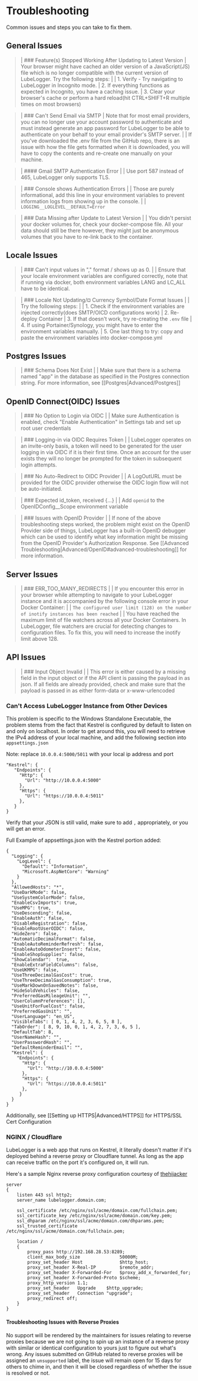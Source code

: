 # Troubleshooting
Common issues and steps you can take to fix them.

## General Issues

>| ### Feature(s) Stopped Working After Updating to Latest Version
>| Your browser might have cached an older version of a JavaScript(JS) file which is no longer compatible with the current version of LubeLogger. Try the following steps:
>| 
>| 1. Verify - Try navigating to LubeLogger in Incognito mode.
>| 2. If everything functions as expected in Incognito, you have a caching issue.
>| 3. Clear your browser's cache or perform a hard reload(hit CTRL+SHIFT+R multiple times on most browsers)

>| ### Can't Send Email via SMTP
>| Note that for most email providers, you can no longer use your account password to authenticate and must instead generate an app password for LubeLogger to be able to authenticate on your behalf to your email provider's SMTP server.
>| 
>| If you've downloaded the .env file from the GitHub repo, there is an issue with how the file gets formatted when it is downloaded, you will have to copy the contents and re-create one manually on your machine.

>| #### Gmail SMTP Authentication Error
>| 
>| Use port 587 instead of 465, LubeLogger only supports TLS.

>| ### Console shows Authentication Errors
>| 
>| Those are purely informational, add this line in your environment variables to prevent information logs from showing up in the console.
>| 
>| `LOGGING__LOGLEVEL__DEFAULT=Error`

>| ### Data Missing after Update to Latest Version
>|
>| You didn't persist your docker volumes for, check your docker-compose file. All your data should still be there however, they might just be anonymous volumes that you have to re-link back to the container.

## Locale Issues

>| ### Can't input values in "," format / shows up as 0.
>| 
>| Ensure that your locale environment variables are configured correctly, note that if running via docker, both environment variables LANG and LC_ALL have to be identical.

>| ### Locale Not Updating/¤ Currency Symbol/Date Format Issues
>| 
>| Try the following steps:
>| 
>| 1. Check if the environment variables are injected correctly(does SMTP/OICD configurations work)
>| 2. Re-deploy Container
>| 3. If that doesn't work, try re-creating the `.env` file
>| 4. If using Portainer/Synology, you might have to enter the environment variables manually.
>| 5. One last thing to try: copy and paste the environment variables into docker-compose.yml

## Postgres Issues

>| ### Schema Does Not Exist
>| 
>| Make sure that there is a schema named "app" in the database as specified in the Postgres connection string. For more information, see [[Postgres|Advanced/Postgres]]

## OpenID Connect(OIDC) Issues

>| ### No Option to Login via OIDC
>| 
>| Make sure Authentication is enabled, check "Enable Authentication" in Settings tab and set up root user credentials

>| ### Logging-in via OIDC Requires Token
>| 
>| LubeLogger operates on an invite-only basis, a token will need to be generated for the user logging in via OIDC if it is their first time. Once an account for the user exists they will no longer be prompted for the token in subsequent login attempts.

>| ### No Auto-Redirect to OIDC Provider
>| 
>| A LogOutURL must be provided for the OIDC provider otherwise the OIDC login flow will not be auto-initiated.

>| ### Expected id_token, received {...}
>| 
>| Add `openid` to the OpenIDConfig__Scope environment variable

>| ### Issues with OpenID Provider
>| 
>| If none of the above troubleshooting steps worked, the problem might exist on the OpenID Provider side of things, LubeLogger has a built-in OpenID debugger which can be used to identify what key information might be missing from the OpenID Provider's Authorization Response. See [[Advanced Troubleshooting|Advanced/OpenID#advanced-troubleshooting]] for more information.

## Server Issues

>| ### ERR_TOO_MANY_REDIRECTS
>| 
>| If you encounter this error in your browser while attempting to navigate to your LubeLogger instance and it is accompanied by the following console error in your Docker Container:
>| 
>| `The configured user limit (128) on the number of inotify instances has been reached`
>| 
>| You have reached the maximum limit of file watchers across all your Docker Containers. In LubeLogger, file watchers are crucial for detecting changes to configuration files. To fix this, you will need to increase the inotify limit above 128.

## API Issues

>| ### Input Object Invalid
>| 
>| This error is either caused by a missing field in the input object or if the API client is passing the payload in as json. If all fields are already provided, check and make sure that the payload is passed in as either form-data or x-www-urlencoded

### Can't Access LubeLogger Instance from Other Devices

This problem is specific to the Windows Standalone Executable, the problem stems from the fact that Kestrel is configured by default to listen on and only on localhost. In order to get around this, you will need to retrieve the IPv4 address of your local machine, and add the following section into `appsettings.json`
 
 Note: replace `10.0.0.4:5000/5011` with your local ip address and port
 
 ```
 "Kestrel": {
    "Endpoints": {
      "Http": {
        "Url": "http://10.0.0.4:5000"
      },
      "Https": {
        "Url": "https://10.0.0.4:5011"
      },
    }
}
```

Verify that your JSON is still valid, make sure to add `,` appropriately, or you will get an error.

Full Example of appsettings.json with the Kestrel portion added:

```
{
  "Logging": {
    "LogLevel": {
      "Default": "Information",
      "Microsoft.AspNetCore": "Warning"
    }
  },
  "AllowedHosts": "*",
  "UseDarkMode": false,
  "UseSystemColorMode": false,
  "EnableCsvImports": true,
  "UseMPG": true,
  "UseDescending": false,
  "EnableAuth": false,
  "DisableRegistration": false,
  "EnableRootUserOIDC": false,
  "HideZero": false,
  "AutomaticDecimalFormat": false,
  "EnableAutoReminderRefresh": false,
  "EnableAutoOdometerInsert": false,
  "EnableShopSupplies": false,
  "ShowCalendar":  true,
  "EnableExtraFieldColumns": false,
  "UseUKMPG": false,
  "UseThreeDecimalGasCost": true,
  "UseThreeDecimalGasConsumption": true,
  "UseMarkDownOnSavedNotes": false,
  "HideSoldVehicles": false,
  "PreferredGasMileageUnit": "",
  "UserColumnPreferences": [],
  "UseUnitForFuelCost": false,
  "PreferredGasUnit": "",
  "UserLanguage": "en_US",
  "VisibleTabs": [ 0, 1, 4, 2, 3, 6, 5, 8 ],
  "TabOrder": [ 8, 9, 10, 0, 1, 4, 2, 7, 3, 6, 5 ],
  "DefaultTab": 8,
  "UserNameHash": "",
  "UserPasswordHash": "",
  "DefaultReminderEmail": "",
  "Kestrel": {
    "Endpoints": {
      "Http": {
        "Url": "http://10.0.0.4:5000"
      },
      "Https": {
        "Url": "https://10.0.0.4:5011"
      },
     }
  }
}
```

Additionally, see [[Setting up HTTPS|Advanced/HTTPS]] for HTTPS/SSL Cert Configuration

### NGINX / Cloudflare 
LubeLogger is a web app that runs on Kestrel, it literally doesn't matter if it's deployed behind a reverse proxy or Cloudflare tunnel. As long as the app can receive traffic on the port it's configured on, it will run.

Here's a sample Nginx reverse proxy configuration courtesy of [thehijacker](https://github.com/thehijacker)
```
server
{
    listen 443 ssl http2;
    server_name lubelogger.domain.com;

    ssl_certificate /etc/nginx/ssl/acme/domain.com/fullchain.pem;
    ssl_certificate_key /etc/nginx/ssl/acme/domain.com/key.pem;
    ssl_dhparam /etc/nginx/ssl/acme/domain.com/dhparams.pem;
    ssl_trusted_certificate /etc/nginx/ssl/acme/domain.com/fullchain.pem;

    location /
    {
        proxy_pass http://192.168.28.53:8289;
        client_max_body_size               50000M;
        proxy_set_header Host              $http_host;
        proxy_set_header X-Real-IP         $remote_addr;
        proxy_set_header X-Forwarded-For   $proxy_add_x_forwarded_for;
        proxy_set_header X-Forwarded-Proto $scheme;
        proxy_http_version 1.1;
        proxy_set_header   Upgrade    $http_upgrade;
        proxy_set_header   Connection "upgrade";
        proxy_redirect off;
    }
}
```

#### Troubleshooting Issues with Reverse Proxies

No support will be rendered by the maintainers for issues relating to reverse proxies because we are not going to spin up an instance of a reverse proxy with similar or identical configuration to yours just to figure out what's wrong. Any issues submitted on GitHub related to reverse proxies will be assigned an `unsupported` label, the issue will remain open for 15 days for others to chime in, and then it will be closed regardless of whether the issue is resolved or not.
